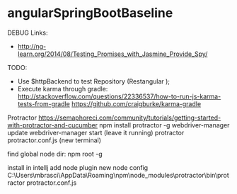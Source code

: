 # angularSpringBootBaseline

DEBUG
Links:
- http://ng-learn.org/2014/08/Testing_Promises_with_Jasmine_Provide_Spy/

TODO:
- Use $httpBackend to test Repository (Restangular );
- Execute karma through gradle:
http://stackoverflow.com/questions/22336537/how-to-run-js-karma-tests-from-gradle
https://github.com/craigburke/karma-gradle


Protractor
https://semaphoreci.com/community/tutorials/getting-started-with-protractor-and-cucumber
npm install protractor -g
webdriver-manager update
webdriver-manager start (leave it running)
protractor protractor.conf.js (new terminal)

find global node dir:
npm root -g

install in intellj
add node plugin
new node config
C:\Users\mbrasci\AppData\Roaming\npm\node_modules\protractor\bin\protractor
protractor.conf.js


